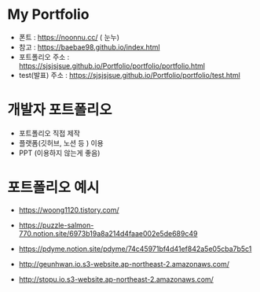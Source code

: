 # My Portfolio

- 폰트 : https://noonnu.cc/ ( 눈누)
- 참고 : https://baebae98.github.io/index.html
- 포트폴리오 주소 : https://sjsjsjsue.github.io/Portfolio/portfolio/portfolio.html
- test(발표) 주소 : https://sjsjsjsue.github.io/Portfolio/portfolio/test.html


# 개발자 포트폴리오
- 포트폴리오 직접 제작
- 플랫폼(깃허브, 노션 등 ) 이용
- PPT (이용하지 않는게 좋음)

#  포트폴리오 예시
- https://woong1120.tistory.com/

- https://puzzle-salmon-770.notion.site/6973b19a8a214d4faae002e5de689c49

- https://pdyme.notion.site/pdyme/74c45971bf4d41ef842a5e05cba7b5c1

- http://geunhwan.io.s3-website.ap-northeast-2.amazonaws.com/

- http://stopu.io.s3-website.ap-northeast-2.amazonaws.com/
